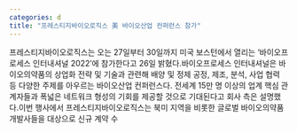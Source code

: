 ```yaml
---
categories: d
title: "프레스티지바이오로직스 美 바이오산업 컨퍼런스 참가"
---
```

프레스티지바이오로직스는 오는 27일부터 30일까지 미국 보스턴에서 열리는 ‘바이오프로세스 인터내셔널 2022’에 참가한다고 26일 밝혔다.바이오프로세스 인터내셔널은 바이오의약품의 상업화 전략 및 기술과 관련해 배양 및 정제 공정, 제조, 분석, 사업 협력 등 다양한 주제를 아우르는 바이오산업 컨퍼런스다. 전세계 15만 명 이상의 업계 핵심 관계자들과 폭넓은 네트워크 형성의 기회를 제공할 것으로 기대된다고 회사 측은 설명했다.이번 행사에서 프레스티지바이오로직스는 북미 지역을 비롯한 글로벌 바이오의약품 개발사들을 대상으로 신규 계약 수